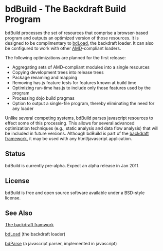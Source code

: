 # bdBuild - The Backdraft Build Program

bdBuild processes the set of resources that comprise a browser-based program and outputs an optimized version of those
resources. It is designed to be complimentary to [bdLoad](https://github.com/altoviso/bdLoad), the backdraft loader. It
can also be configured to work with other [AMD](http://wiki.commonjs.org/wiki/Modules/AsynchronousDefinition)-compliant loaders. 

The following optimizations are planned for the first release:

  * Aggregating sets of AMD-compliant modules into a single resources
  * Copying development trees into release trees
  * Package renaming and mapping
  * Removing has.js feature tests for features known at build time
  * Optimizing run-time has.js to include only those features used by the program
  * Processing dojo build pragmas
  * Option to output a single-file program, thereby eliminating the need for any loader
  
Unlike several competing systems, bdBuild parses javascript resources to effect some of this processing. This allows for
several advanced optimization techniques (e.g., static analysis and data flow analysis) that will be included in future
versions. Although bdBuild is part of the  [backdraft framework](http://bdframework.org/index.html), it may be
used with any html/javascript application.

## Status

bdBuild is currently pre-alpha. Expect an alpha release in Jan 2011.

## License

bdBuild is free and open source software available under a BSD-style license.

## See Also

[The backdraft framwork](http://bdframework.org/index.html)

[bdLoad](https://github.com/altoviso/bdLoad) (the backdraft loader)

[bdParse](https://github.com/altoviso/bdParse) (a javascript parser, implemented in javascript)



